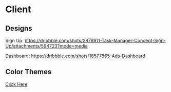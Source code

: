 # Client

## Designs

Sign Up: https://dribbble.com/shots/2878911-Task-Manager-Concept-Sign-Up/attachments/594723?mode=media

Dashboard: https://dribbble.com/shots/18577865-Ads-Dashboard

## Color Themes

<a href='./src/styles/tools.jsx' >Click Here</a>

